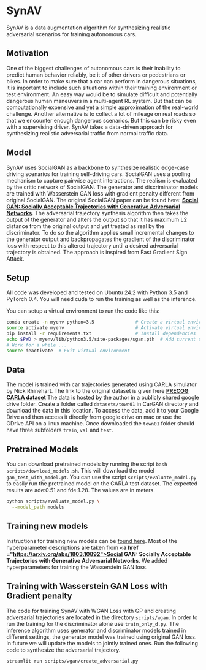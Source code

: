 # SynAV
SynAV is a data augmentation algorithm for synthesizing realistic adversarial scenarios for training autonomous cars.

## Motivation
One of the biggest challenges of autonomous cars is their inability to predict human behavior reliably, be it of other drivers or pedestrians or bikes. In order to make sure that a car can perform in dangerous situations, it is important to include such situations within their training environment or test environment. An easy way would be to simulate difficult and potentially dangerous human maneuvers in a multi-agent RL system. But that can be computationally expensive and yet a simple approximation of the real-world challenge. Another alternative is to collect a lot of mileage on real roads so that we encounter enough dangerous scenarios. But this can be risky even with a supervising driver. SynAV takes a data-driven approach for synthesizing realistic adversarial traffic from normal traffic data. 

## Model

SynAV uses SocialGAN as a backbone to synthesize realistic edge-case driving scenarios for training self-driving cars. SocialGAN uses a pooling mechanism to capture pairwise agent interactions. The realism is evaluated by the critic network of SocialGAN. The generator and discriminator models are trained with Wasserstein GAN loss with gradient penalty different from original SocialGAN. The original SocialGAN paper can be found here:  **<a href="https://arxiv.org/abs/1803.10892">Social GAN: Socially Acceptable Trajectories with Generative Adversarial Networks</a>**. The adversarial trajectory synthesis algorithm then takes the output of the generator and alters the output so that it has maximum L2 distance from the original output and yet treated as real by the discriminator. To do so the algorithm applies small incremental changes to the generator output and backpropagates the gradient of the discriminator loss with respect to this altered trajectory until a desired adversarial trajectory is obtained. The approach is inspired from Fast Gradient Sign Attack.  

## Setup
All code was developed and tested on Ubuntu 24.2 with Python 3.5 and PyTorch 0.4. You will need cuda to run the training as well as the inference.

You can setup a virtual environment to run the code like this:

```bash
conda create -n myenv python=3.5               # Create a virtual environment
source activate myenv                          # Activate virtual environment
pip install -r requirements.txt                # Install dependencies
echo $PWD > myenv/lib/python3.5/site-packages/sgan.pth  # Add current directory to python path
# Work for a while ...
source deactivate  # Exit virtual environment
```
## Data
The model is trained with car trajectories generated using CARLA simulator by Nick Rhinehart. The link to the original dataset is given here  **<a href="https://sites.google.com/view/precog">PRECOG CARLA dataset</a>**
The data is hosted by the author in a publicly shared google drive folder. Create a folder called `datasets/town01` in CarGAN directory and download the data in this location. To access the data, add it to your Google Drive and then access it directly from google drive on mac or use the GDrive API on a linux machine. Once downloaded the `town01` folder should have three subfolders `train`, `val` and `test`.

## Pretrained Models
You can download pretrained models by running the script `bash scripts/download_models.sh`. This will download the model `gan_test_with_model.pt`. You can use the script `scripts/evaluate_model.py` to easily run the pretrained model on the CARLA test dataset. The expected results are ade:0.51 and fde:1.28. The values are in meters.

```bash
python scripts/evaluate_model.py \
  --model_path models
```

## Training new models
Instructions for training new models can be [found here](TRAINING.md). Most of the hyperparameter descriptions are taken from **<a href\
="https://arxiv.org/abs/1803.10892">Social GAN: Socially Acceptable Trajectories with Generative Adversarial Networks</a>**. We added hyperparameters for training the Wasserstein GAN loss.

## Training with Wasserstein GAN Loss with Gradient penalty
The code for training SynAV with WGAN Loss with GP and creating adversarial trajectories are located in the directory `scripts/wgan`. In order to run the training for the discriminator alone use `train_only_d.py`. The inference algorithm uses generator and discriminator models trained in different settings, the generator model was trained using original GAN loss. In future we will update the models to jointly trained ones. Run the following code to synthesize the adversarial trajectory.

```bash
streamlit run scripts/wgan/create_adversarial.py
```
